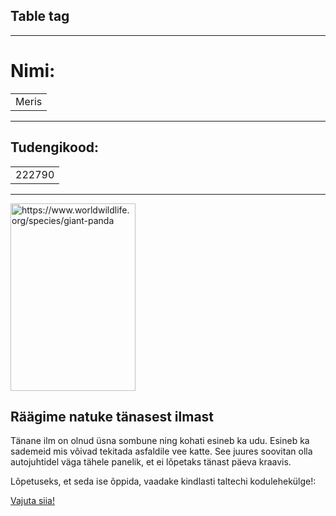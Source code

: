 <!DOCTYPE html>
<html>
<body>

<h2>Table tag</h2>

<hr>
<h1>Nimi: </h1>

<table>
  <tr>
    <td>Meris</td>
  </tr>
</table>

<hr>
<h2>Tudengikood:</h2>
<table>
  <tr>
    <td>222790</td>
  </tr>
</table>

<hr>
  
<img src="https://files.worldwildlife.org/wwfcmsprod/images/Panda_in_Tree/hero_small/99i33zyc0l_Large_WW170579.jpg" alt="https://www.worldwildlife.org/species/giant-panda" width="200" height="300">

<h2>Räägime natuke tänasest ilmast</h2>

<p>Tänane ilm on olnud üsna sombune ning kohati esineb ka udu. Esineb ka sademeid mis võivad tekitada asfaldile vee katte. See juures soovitan olla autojuhtidel väga tähele panelik, et ei lõpetaks tänast päeva kraavis.</p>

<p>Lõpetuseks, et seda ise õppida, vaadake kindlasti taltechi kodulehekülge!:</p>
<a href="https://taltech.ee/">Vajuta siia!</a> 
  
</body>
</html>
